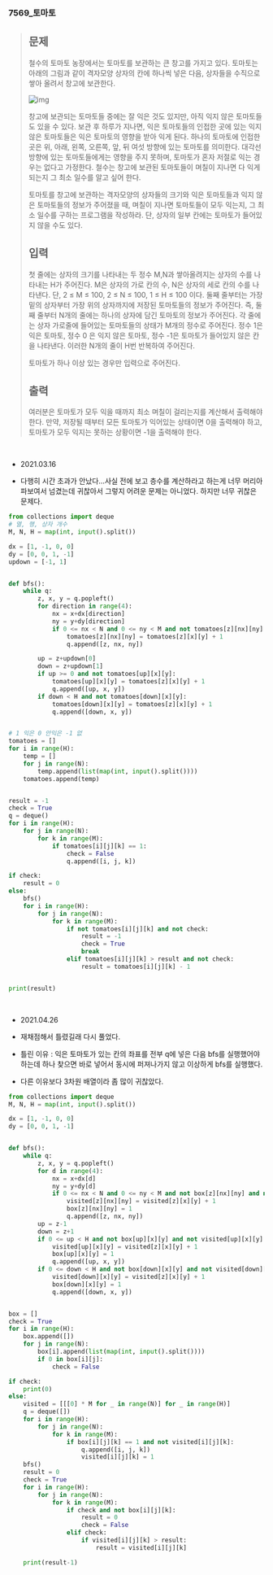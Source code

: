 ### 7569_토마토

> ## 문제
>
> 철수의 토마토 농장에서는 토마토를 보관하는 큰 창고를 가지고 있다. 토마토는 아래의 그림과 같이 격자모양 상자의 칸에 하나씩 넣은 다음, 상자들을 수직으로 쌓아 올려서 창고에 보관한다.
>
> ![img](https://www.acmicpc.net/upload/images/tomato.png)
>
> 창고에 보관되는 토마토들 중에는 잘 익은 것도 있지만, 아직 익지 않은 토마토들도 있을 수 있다. 보관 후 하루가 지나면, 익은 토마토들의 인접한 곳에 있는 익지 않은 토마토들은 익은 토마토의 영향을 받아 익게 된다. 하나의 토마토에 인접한 곳은 위, 아래, 왼쪽, 오른쪽, 앞, 뒤 여섯 방향에 있는 토마토를 의미한다. 대각선 방향에 있는 토마토들에게는 영향을 주지 못하며, 토마토가 혼자 저절로 익는 경우는 없다고 가정한다. 철수는 창고에 보관된 토마토들이 며칠이 지나면 다 익게 되는지 그 최소 일수를 알고 싶어 한다.
>
> 토마토를 창고에 보관하는 격자모양의 상자들의 크기와 익은 토마토들과 익지 않은 토마토들의 정보가 주어졌을 때, 며칠이 지나면 토마토들이 모두 익는지, 그 최소 일수를 구하는 프로그램을 작성하라. 단, 상자의 일부 칸에는 토마토가 들어있지 않을 수도 있다.
>
> ## 입력
>
> 첫 줄에는 상자의 크기를 나타내는 두 정수 M,N과 쌓아올려지는 상자의 수를 나타내는 H가 주어진다. M은 상자의 가로 칸의 수, N은 상자의 세로 칸의 수를 나타낸다. 단, 2 ≤ M ≤ 100, 2 ≤ N ≤ 100, 1 ≤ H ≤ 100 이다. 둘째 줄부터는 가장 밑의 상자부터 가장 위의 상자까지에 저장된 토마토들의 정보가 주어진다. 즉, 둘째 줄부터 N개의 줄에는 하나의 상자에 담긴 토마토의 정보가 주어진다. 각 줄에는 상자 가로줄에 들어있는 토마토들의 상태가 M개의 정수로 주어진다. 정수 1은 익은 토마토, 정수 0 은 익지 않은 토마토, 정수 -1은 토마토가 들어있지 않은 칸을 나타낸다. 이러한 N개의 줄이 H번 반복하여 주어진다.
>
> 토마토가 하나 이상 있는 경우만 입력으로 주어진다.
>
> ## 출력
>
> 여러분은 토마토가 모두 익을 때까지 최소 며칠이 걸리는지를 계산해서 출력해야 한다. 만약, 저장될 때부터 모든 토마토가 익어있는 상태이면 0을 출력해야 하고, 토마토가 모두 익지는 못하는 상황이면 -1을 출력해야 한다.

<br/>

- 2021.03.16

- 다행히 시간 초과가 안났다...사실 전에 보고 층수를 계산하라고 하는게 너무 머리아파보여서 넘겼는데 귀찮아서 그렇지 어려운 문제는 아니었다. 하지만 너무 귀찮은 문제다.

```python
from collections import deque
# 열, 행, 상자 개수
M, N, H = map(int, input().split())

dx = [1, -1, 0, 0]
dy = [0, 0, 1, -1]
updown = [-1, 1]


def bfs():
    while q:
        z, x, y = q.popleft()
        for direction in range(4):
            nx = x+dx[direction]
            ny = y+dy[direction]
            if 0 <= nx < N and 0 <= ny < M and not tomatoes[z][nx][ny]:
                tomatoes[z][nx][ny] = tomatoes[z][x][y] + 1
                q.append([z, nx, ny])

        up = z+updown[0]
        down = z+updown[1]
        if up >= 0 and not tomatoes[up][x][y]:
            tomatoes[up][x][y] = tomatoes[z][x][y] + 1
            q.append([up, x, y])
        if down < H and not tomatoes[down][x][y]:
            tomatoes[down][x][y] = tomatoes[z][x][y] + 1
            q.append([down, x, y])


# 1 익은 0 안익은 -1 없
tomatoes = []
for i in range(H):
    temp = []
    for j in range(N):
        temp.append(list(map(int, input().split())))
    tomatoes.append(temp)


result = -1
check = True
q = deque()
for i in range(H):
    for j in range(N):
        for k in range(M):
            if tomatoes[i][j][k] == 1:
                check = False
                q.append([i, j, k])

if check:
    result = 0
else:
    bfs()
    for i in range(H):
        for j in range(N):
            for k in range(M):
                if not tomatoes[i][j][k] and not check:
                    result = -1
                    check = True
                    break
                elif tomatoes[i][j][k] > result and not check:
                    result = tomatoes[i][j][k] - 1


print(result)
```

<br/>

- 2021.04.26

- 재채점해서 틀렸길래 다시 풀었다. 
- 틀린 이유 : 익은 토마토가 있는 칸의 좌표를 전부 q에 넣은 다음 bfs를 실행했어야 하는데 하나 찾으면 바로 넣어서 동시에 퍼져나가지 않고 이상하게 bfs를 실행했다.
- 다른 이유보다 3차원 배열이라 좀 많이 귀찮았다.

```python
from collections import deque
M, N, H = map(int, input().split())

dx = [1, -1, 0, 0]
dy = [0, 0, 1, -1]


def bfs():
    while q:
        z, x, y = q.popleft()
        for d in range(4):
            nx = x+dx[d]
            ny = y+dy[d]
            if 0 <= nx < N and 0 <= ny < M and not box[z][nx][ny] and not visited[z][nx][ny]:
                visited[z][nx][ny] = visited[z][x][y] + 1
                box[z][nx][ny] = 1
                q.append([z, nx, ny])
        up = z-1
        down = z+1
        if 0 <= up < H and not box[up][x][y] and not visited[up][x][y]:
            visited[up][x][y] = visited[z][x][y] + 1
            box[up][x][y] = 1
            q.append([up, x, y])
        if 0 <= down < H and not box[down][x][y] and not visited[down][x][y]:
            visited[down][x][y] = visited[z][x][y] + 1
            box[down][x][y] = 1
            q.append([down, x, y])


box = []
check = True
for i in range(H):
    box.append([])
    for j in range(N):
        box[i].append(list(map(int, input().split())))
        if 0 in box[i][j]:
            check = False

if check:
    print(0)
else:
    visited = [[[0] * M for _ in range(N)] for _ in range(H)]
    q = deque([])
    for i in range(H):
        for j in range(N):
            for k in range(M):
                if box[i][j][k] == 1 and not visited[i][j][k]:
                    q.append([i, j, k])
                    visited[i][j][k] = 1
    bfs()
    result = 0
    check = True
    for i in range(H):
        for j in range(N):
            for k in range(M):
                if check and not box[i][j][k]:
                    result = 0
                    check = False
                elif check:
                    if visited[i][j][k] > result:
                        result = visited[i][j][k]

    print(result-1)
```

